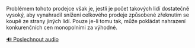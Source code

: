 
Problémem tohoto prodejce však je, jestli je počet takových lidí dostatečně vysoký, aby vynahradil snížení celkového prodeje způsobené zřeknutím se koupě ze strany jiných lidí. Pouze je-li tomu tak, může pokládat nahrazení konkurenčních cen monopolními za výhodné.

[🔊 Poslechnout audio](/data/7-paragraphs/audio/chapter_65/para_002-Problmem-tohoto-prodejce-vak-je-jestli-je-poet.mp3)
